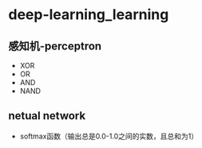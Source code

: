 # deep-learning_learning
## 感知机-perceptron
 - XOR
 - OR
 - AND
 - NAND
## netual network
 - softmax函数（输出总是0.0-1.0之间的实数，且总和为1）
